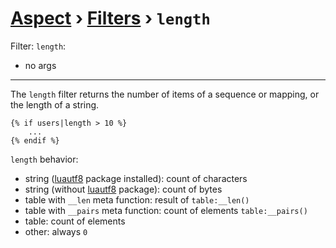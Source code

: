 [Aspect](./../../readme.md) › [Filters](./../filters.md) › `length`
================

<!-- {% raw %} -->

Filter: `length`:
* no args

---

The `length` filter returns the number of items of a sequence or mapping, or the length of a string.

```twig
{% if users|length > 10 %}
    ...
{% endif %}
```

`length` behavior:

* string ([luautf8](https://luarocks.org/modules/dannote/utf8) package installed): count of characters 
* string (without [luautf8](https://luarocks.org/modules/dannote/utf8) package): count of bytes
* table with `__len` meta function: result of `table:__len()`
* table with `__pairs` meta function: count of elements `table:__pairs()`
* table: count of elements 
* other: always `0`

<!-- {% endraw %} -->